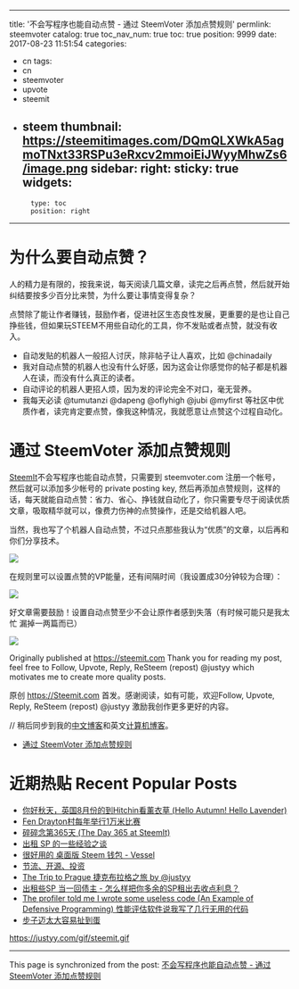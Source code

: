 
---
title: '不会写程序也能自动点赞 - 通过 SteemVoter 添加点赞规则'
permlink: steemvoter
catalog: true
toc_nav_num: true
toc: true
position: 9999
date: 2017-08-23 11:51:54
categories:
- cn
tags:
- cn
- steemvoter
- upvote
- steemit
- steem
thumbnail: https://steemitimages.com/DQmQLXWkA5agmoTNxt33RSPu3eRxcv2mmoiEiJWyyMhwZs6/image.png
sidebar:
    right:
        sticky: true
widgets:
    -
        type: toc
        position: right
---


# 为什么要自动点赞？
人的精力是有限的，按我来说，每天阅读几篇文章，读完之后再点赞，然后就开始纠结要按多少百分比来赞，为什么要让事情变得复杂？

点赞除了能让作者赚钱，鼓励作者，促进社区生态良性发展，更重要的是也让自己挣些钱，但如果玩STEEM不用些自动化的工具，你不发贴或者点赞，就没有收入。

- 自动发贴的机器人一般招人讨厌，除非帖子让人喜欢，比如 @chinadaily
- 我对自动点赞的机器人也没有什么好感，因为这会让你感觉你的帖子都是机器人在读，而没有什么真正的读者。
- 自动评论的机器人更招人烦，因为发的评论完全不对口，毫无营养。
- 我每天必读 @tumutanzi @dapeng @oflyhigh @jubi @myfirst 等社区中优质作者，读完肯定要点赞，像我这种情况，我就愿意让点赞这个过程自动化。

# 通过 SteemVoter 添加点赞规则
[SteemIt](https://justyy.com/archives/5140)不会写程序也能自动点赞，只需要到 steemvoter.com 注册一个帐号， 然后就可以添加多少帐号的 private posting key, 然后再添加点赞规则，这样的话，每天就能自动点赞：省力、省心、挣钱就自动化了，你只需要专尽于阅读优质文章，吸取精华就可以，像费力伤神的点赞操作，还是交给机器人吧。

当然，我也写了个机器人自动点赞，不过只点那些我认为“优质”的文章，以后再和你们分享技术。

![](https://steemitimages.com/DQmQLXWkA5agmoTNxt33RSPu3eRxcv2mmoiEiJWyyMhwZs6/image.png)

在规则里可以设置点赞的VP能量，还有间隔时间（我设置成30分钟较为合理）：

![](https://steemitimages.com/DQmQR5CAyjqQPba6yt3YDJM74KhPSbtwoJxXmcZpfTjrnDF/image.png)

好文章需要鼓励！设置自动点赞至少不会让原作者感到失落（有时候可能只是我太忙 漏掉一两篇而已）

![](https://justyy.com/wp-content/uploads/2017/07/justyy-steemit.png)

Originally published at https://steemit.com Thank you for reading my post, feel free to Follow, Upvote, Reply, ReSteem (repost) @justyy which motivates me to create more quality posts.

原创 https://Steemit.com 首发。感谢阅读，如有可能，欢迎Follow, Upvote, Reply, ReSteem (repost) @justyy 激励我创作更多更好的内容。

 // 稍后同步到我的[中文博客](https://justyy.com)和英文[计算机](https://helloacm.com)[博客](https://codingforspeed.com)。
- [通过 SteemVoter 添加点赞规则](https://justyy.com/archives/5148)

# 近期热贴 Recent Popular Posts 
- [你好秋天，英国8月份的到Hitchin看薰衣草 (Hello Autumn! Hello Lavender)](https://steemit.com/cn/@justyy/8-hitchin)
- [Fen Drayton村每年举行1万米比赛](https://steemit.com/cn/@justyy/fen-drayton-1)
- [碎碎念第365天 (The Day 365 at SteemIt)](https://steemit.com/cn/@justyy/365-the-day-365-at-steemit)
- [出租 SP 的一些经验之谈](https://steemit.com/cn/@justyy/sp)
- [很好用的 桌面版 Steem 钱包 - Vessel](https://steemit.com/cn/@justyy/steem-vessel)
- [节流、开源、投资](https://steemit.com/cn/@justyy/3stbmm)
- [The Trip to Prague 捷克布拉格之旅 by @justyy](https://steemit.com/cn/@someone/the-trip-to-prague--by-justyy)
- [出租些SP 当一回债主 - 怎么样把你多余的SP租出去收点利息？](https://steemit.com/cn/@justyy/sp-sp)
- [The profiler told me I wrote some useless code (An Example of Defensive Programming) 性能评估软件说我写了几行无用的代码](https://steemit.com/cn/@justyy/the-profiler-told-me-i-wrote-some-useless-code-an-example-of-defensive-programming)
- [步子迈太大容易扯到蛋](https://steemit.com/cn/@justyy/4z2jif)

https://justyy.com/gif/steemit.gif

- - -

This page is synchronized from the post: [不会写程序也能自动点赞 - 通过 SteemVoter 添加点赞规则](https://steemit.com/@justyy/steemvoter)
